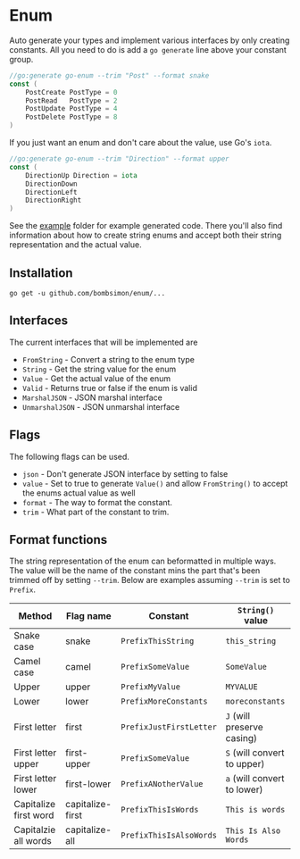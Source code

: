 # Enum

Auto generate your types and implement various interfaces by only creating
constants. All you need to do is add a `go generate` line above your constant
group.

```go
//go:generate go-enum --trim "Post" --format snake
const (
    PostCreate PostType = 0
    PostRead   PostType = 2
    PostUpdate PostType = 4
    PostDelete PostType = 8
)
```

If you just want an enum and don't care about the value, use Go's `iota`.

```go
//go:generate go-enum --trim "Direction" --format upper
const (
    DirectionUp Direction = iota
    DirectionDown
    DirectionLeft
    DirectionRight
)
```

See the [example](example/) folder for example generated code. There you'll also
find information about how to create string enums and accept both their string
representation and the actual value.

## Installation

```
go get -u github.com/bombsimon/enum/...
```

## Interfaces

The current interfaces that will be implemented are

* `FromString` - Convert a string to the enum type
* `String` - Get the string value for the enum
* `Value` - Get the actual value of the enum
* `Valid` - Returns true or false if the enum is valid
* `MarshalJSON` - JSON marshal interface
* `UnmarshalJSON` - JSON unmarshal interface

## Flags

The following flags can be used.

* `json` - Don't generate JSON interface by setting to false
* `value` - Set to true to generate `Value()` and allow `FromString()` to accept
  the enums actual value as well
* `format` - The way to format the constant.
* `trim` - What part of the constant to trim.

## Format functions

The string representation of the enum can beformatted in multiple ways. The
value will be the name of the constant mins the part that's been trimmed off by
setting `--trim`. Below are examples assuming `--trim` is set to `Prefix`.

| Method                | Flag name        | Constant                | `String()` value            |
| --------------------- | ---------------- | ----------------------- | --------------------------- |
| Snake case            | snake            | `PrefixThisString`      | `this_string`               |
| Camel case            | camel            | `PrefixSomeValue`       | `SomeValue`                 |
| Upper                 | upper            | `PrefixMyValue`         | `MYVALUE`                   |
| Lower                 | lower            | `PrefixMoreConstants`   | `moreconstants`             |
| First letter          | first            | `PrefixJustFirstLetter` | `J` (will preserve casing)  |
| First letter upper    | first-upper      | `PrefixSomeValue`       | `S` (will convert to upper) |
| First letter lower    | first-lower      | `PrefixANotherValue`    | `a` (will convert to lower) |
| Capitalize first word | capitalize-first | `PrefixThisIsWords`     | `This is words`             |
| Capitalzie all words  | capitalize-all   | `PrefixThisIsAlsoWords` | `This Is Also Words`        |
